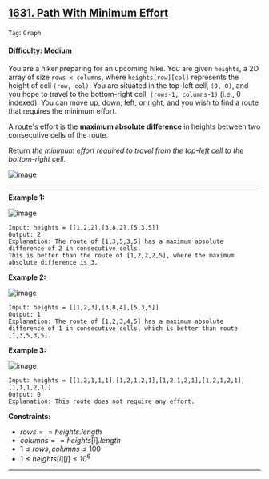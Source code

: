 ## [1631. Path With Minimum Effort](https://leetcode.com/problems/path-with-minimum-effort)

```Tag```: ```Graph```

#### Difficulty: Medium

You are a hiker preparing for an upcoming hike. You are given ```heights```, a 2D array of size ```rows x columns```, where ```heights[row][col]``` represents the height of cell ```(row, col)```. You are situated in the top-left cell, ```(0, 0)```, and you hope to travel to the bottom-right cell, ```(rows-1, columns-1)``` (i.e., 0-indexed). You can move up, down, left, or right, and you wish to find a route that requires the minimum effort.

A route's effort is the __maximum absolute difference__ in heights between two consecutive cells of the route.

Return _the minimum effort required to travel from the top-left cell to the bottom-right cell_.

![image](https://github.com/quananhle/Python/assets/35042430/219e158f-bdc2-486b-bb6e-b92c40f8900d)

---

__Example 1:__

![image](https://assets.leetcode.com/uploads/2020/10/04/ex1.png)
```
Input: heights = [[1,2,2],[3,8,2],[5,3,5]]
Output: 2
Explanation: The route of [1,3,5,3,5] has a maximum absolute difference of 2 in consecutive cells.
This is better than the route of [1,2,2,2,5], where the maximum absolute difference is 3.
```

__Example 2:__

![image](https://assets.leetcode.com/uploads/2020/10/04/ex2.png)
```
Input: heights = [[1,2,3],[3,8,4],[5,3,5]]
Output: 1
Explanation: The route of [1,2,3,4,5] has a maximum absolute difference of 1 in consecutive cells, which is better than route [1,3,5,3,5].
```

__Example 3:__

![image](https://assets.leetcode.com/uploads/2020/10/04/ex3.png)
```
Input: heights = [[1,2,1,1,1],[1,2,1,2,1],[1,2,1,2,1],[1,2,1,2,1],[1,1,1,2,1]]
Output: 0
Explanation: This route does not require any effort.
```

__Constraints:__

- $rows == heights.length$
- $columns == heights[i].length$
- $1 \le rows, columns \le 100$
- $1 \le heights[i][j] \le 10^{6}$

---
